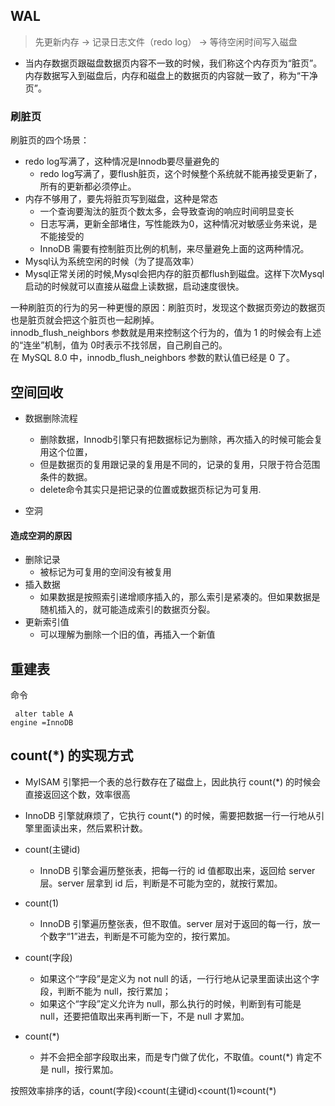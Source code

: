 ## WAL

> 先更新内存 ->  记录日志文件（redo log） -> 等待空闲时间写入磁盘

- 当内存数据页跟磁盘数据页内容不一致的时候，我们称这个内存页为“脏页”。内存数据写入到磁盘后，内存和磁盘上的数据页的内容就一致了，称为“干净页”。

### 刷脏页

刷脏页的四个场景：

- redo log写满了，这种情况是Innodb要尽量避免的
    - redo log写满了，要flush脏页，这个时候整个系统就不能再接受更新了，所有的更新都必须停止。
- 内存不够用了，要先将脏页写到磁盘，这种是常态
    - 一个查询要淘汰的脏页个数太多，会导致查询的响应时间明显变长
    - 日志写满，更新全部堵住，写性能跌为0，这种情况对敏感业务来说，是不能接受的
    - InnoDB 需要有控制脏页比例的机制，来尽量避免上面的这两种情况。
- Mysql认为系统空闲的时候（为了提高效率）
- Mysql正常关闭的时候,Mysql会把内存的脏页都flush到磁盘。这样下次Mysql启动的时候就可以直接从磁盘上读数据，启动速度很快。

一种刷脏页的行为的另一种更慢的原因：刷脏页时，发现这个数据页旁边的数据页也是脏页就会把这个脏页也一起刷掉。<br>
innodb_flush_neighbors 参数就是用来控制这个行为的，值为 1 的时候会有上述的“连坐”机制，值为 0时表示不找邻居，自己刷自己的。<br>
在 MySQL 8.0 中，innodb_flush_neighbors 参数的默认值已经是 0 了。

## 空间回收

- 数据删除流程
    - 删除数据，Innodb引擎只有把数据标记为删除，再次插入的时候可能会复用这个位置，
    - 但是数据页的复用跟记录的复用是不同的，记录的复用，只限于符合范围条件的数据。
    - delete命令其实只是把记录的位置或数据页标记为可复用.

- 空洞

#### 造成空洞的原因

- 删除记录
    - 被标记为可复用的空间没有被复用
- 插入数据
    - 如果数据是按照索引递增顺序插入的，那么索引是紧凑的。但如果数据是随机插入的，就可能造成索引的数据页分裂。
- 更新索引值
    - 可以理解为删除一个旧的值，再插入一个新值

## 重建表

命令

  ```mysql
   alter table A
  engine =InnoDB
  ```

## count(*) 的实现方式

- MyISAM 引擎把一个表的总行数存在了磁盘上，因此执行 count(*) 的时候会直接返回这个数，效率很高
- InnoDB 引擎就麻烦了，它执行 count(*) 的时候，需要把数据一行一行地从引擎里面读出来，然后累积计数。

- count(主键id)
    - InnoDB 引擎会遍历整张表，把每一行的 id 值都取出来，返回给 server 层。server 层拿到 id 后，判断是不可能为空的，就按行累加。
- count(1)
    - InnoDB 引擎遍历整张表，但不取值。server 层对于返回的每一行，放一个数字“1”进去，判断是不可能为空的，按行累加。
- count(字段)
    - 如果这个“字段”是定义为 not null 的话，一行行地从记录里面读出这个字段，判断不能为 null，按行累加；
    - 如果这个“字段”定义允许为 null，那么执行的时候，判断到有可能是 null，还要把值取出来再判断一下，不是 null 才累加。
- count(*)
    - 并不会把全部字段取出来，而是专门做了优化，不取值。count(*) 肯定不是 null，按行累加。

按照效率排序的话，count(字段)<count(主键id)<count(1)≈count(*)